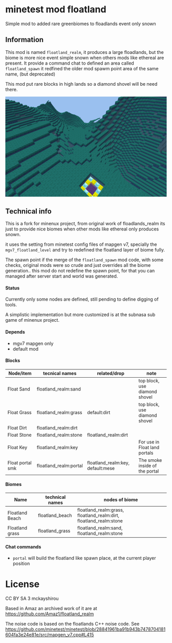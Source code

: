minetest mod floatland
============================

Simple mod to added rare greenbiomes to floadlands event only snown

Information
-----------

This mod is named `floatland_realm`, it produces a large floadlands, 
but the biome is more nice event simple snown when others mods like ethereal 
are present. It provide a command chat to defined an area called `floatland_spawn` 
it redfined the older mod spawm point area of the same name, (but deprecated)

This mod put rare blocks in high lands so a diamond shovel will be need there.

![screenshot.png](screenshot.png)

Technical info
--------------

This is a fork for minenux project, from original work of floadlands_realm 
its just to provide nice biomes when other mods like ethereal only produces snown.

it uses the setting from minetest config files of mapgen v7, specially the `mgv7_floatland_level` 
and try to redefined the floatland layer of biome fully.

The spawn point if the merge of the `floatland_spawn` mod code, with some checks, 
original mods were so crude and just overrides all the biome generation.. this mod 
do not redefine the spawn point, for that you can managed after server start and 
world was generated.

#### Status

Currently only some nodes are defined, still pending to define digging of tools.

A simplistic implementation but more customized is at the subnasa sub game of minenux project.

#### Depends

* mgv7 mapgen only
* default mod

#### Blocks

| Node/item        | tecnical names         | related/drop |  note                    |
| ---------------- | ---------------------- | ------------ | ------------------------ |
| Float Sand       | floatland_realm:sand   |              | top block, use diamond shovel |
| Float Grass      | floatland_realm:grass  | default:dirt | top block, use diamond shovel |
| Float Dirt       | floatland_realm:dirt   |              | |
| Float Stone      | floatland_realm:stone  | floatland_realm:dirt | |
| Float Key        | floatland_realm:key    |              | For use in Float land portals |
| Float portal smk | floatland_realm:portal | floatland_realm:key, default:mese | The smoke inside of the portal |

#### Biomes

| Name            | technical names  | nodes of biome |
| --------------- | ---------------- | ---------------------------------------------- |
| Floatland Beach | floatland_beach | floatland_realm:grass, floatland_realm:dirt, floatland_realm:stone |
| Floatland grass | floatland_grass | floatland_realm:sand, floatland_realm:stone |

#### Chat commands

* `portal` will build the floatland like spawn place, at the current player position

# License

CC BY SA 3 mckayshirou

Based in Amaz an archived work of it are at https://github.com/Amaz1/floatland_realm

The noise code is based on the floatlands C++ noise code. 
See https://github.com/minetest/minetest/blob/28841961ba91b943b7478704181604fa3e24e81e/src/mapgen_v7.cpp#L415

